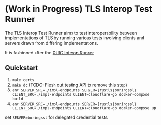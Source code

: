 # (Work in Progress) TLS Interop Test Runner

The TLS Interop Test Runner aims to test interoperability between implementations of TLS by running various tests involving clients and servers drawn from differing implementations.

It is fashioned after the [QUIC Interop Runner](https://github.com/marten-seemann/quic-interop-runner).

## Quickstart

1. `make certs`
2. `make dc` (TODO: Flesh out testing API to remove this step)
3. `env SERVER_SRC=./impl-endpoints SERVER={rustls|boringssl} CLIENT_SRC=./impl-endpoints CLIENT=cloudflare-go docker-compose build`
4. `env SERVER_SRC=./impl-endpoints SERVER={rustls|boringssl} CLIENT_SRC=./impl-endpoints CLIENT=cloudflare-go docker-compose up`

set `SERVER=boringssl` for delegated credential tests.